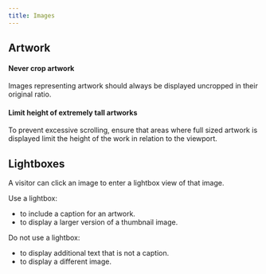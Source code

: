 ```yaml
---
title: Images
---
```


## Artwork

#### Never crop artwork
Images representing artwork should always be displayed uncropped in their original ratio.

#### Limit height of extremely tall artworks
To prevent excessive scrolling, ensure that areas where full sized artwork is displayed limit the height of the work in relation to the viewport.

## Lightboxes

A visitor can click an image to enter a lightbox view of that image.

Use a lightbox:
- to include a caption for an artwork.
- to display a larger version of a thumbnail image.

Do not use a lightbox:
- to display additional text that is not a caption.
- to display a different image.
